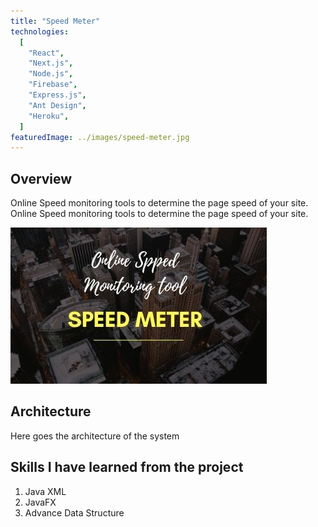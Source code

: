 ```yaml
---
title: "Speed Meter"
technologies:
  [
    "React",
    "Next.js",
    "Node.js",
    "Firebase",
    "Express.js",
    "Ant Design",
    "Heroku",
  ]
featuredImage: ../images/speed-meter.jpg
---
```



## Overview
Online Speed monitoring tools to determine the page speed of your site. Online Speed monitoring tools to determine the page speed of your site. 

![Speed Monitoring Tool](../images/speed-meter.jpg)

## Architecture

Here goes the architecture of the system


## Skills I have learned from the project

1. Java XML
2. JavaFX
3. Advance Data Structure
